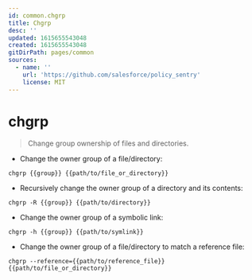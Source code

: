 ```yaml
---
id: common.chgrp
title: Chgrp
desc: ''
updated: 1615655543048
created: 1615655543048
gitDirPath: pages/common
sources:
  - name: ''
    url: 'https://github.com/salesforce/policy_sentry'
    license: MIT
---
```

# chgrp

> Change group ownership of files and directories.

- Change the owner group of a file/directory:

`chgrp {{group}} {{path/to/file_or_directory}}`

- Recursively change the owner group of a directory and its contents:

`chgrp -R {{group}} {{path/to/directory}}`

- Change the owner group of a symbolic link:

`chgrp -h {{group}} {{path/to/symlink}}`

- Change the owner group of a file/directory to match a reference file:

`chgrp --reference={{path/to/reference_file}} {{path/to/file_or_directory}}`

